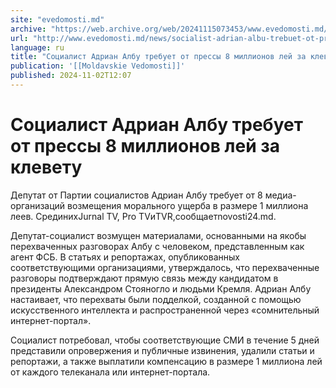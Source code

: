```yaml
---
site: "evedomosti.md"
archive: "https://web.archive.org/web/20241115073453/www.evedomosti.md/news/socialist-adrian-albu-trebuet-ot-pressy-8-millionov-lej-za-k"
url: "http://www.evedomosti.md/news/socialist-adrian-albu-trebuet-ot-pressy-8-millionov-lej-za-k"
language: ru
title: "Социалист Адриан Албу требует от прессы 8 миллионов лей за клевету"
publication: '[[Moldavskie Vedomosti]]'
published: 2024-11-02T12:07
---
```


# Социалист Адриан Албу требует от прессы 8 миллионов лей за клевету

Депутат от Партии социалистов Адриан Албу требует от 8 медиа-организаций возмещения морального ущерба в размере 1 миллиона леев. СрединихJurnal TV, Pro TVиTVR,сообщаетnovosti24.md.

Депутат-социалист возмущен материалами, основанными на якобы перехваченных разговорах Албу с человеком, представленным как агент ФСБ. В статьях и репортажах, опубликованных соответствующими организациями, утверждалось, что перехваченные разговоры подтверждают прямую связь между кандидатом в президенты Александром Стояногло и людьми Кремля. Адриан Албу настаивает, что перехваты были подделкой, созданной с помощью искусственного интеллекта и распространенной через «сомнительный интернет-портал».

Социалист потребовал, чтобы соответствующие СМИ в течение 5 дней представили опровержения и публичные извинения, удалили статьи и репортажи, а также выплатили компенсацию в размере 1 миллиона лей от каждого телеканала или интернет-портала.